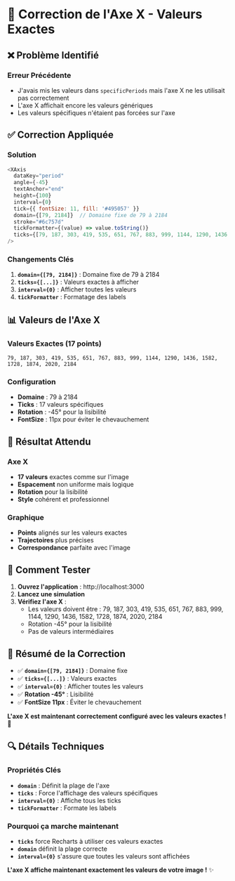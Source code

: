 # 🔧 Correction de l'Axe X - Valeurs Exactes

## ❌ **Problème Identifié**

### **Erreur Précédente**
- J'avais mis les valeurs dans `specificPeriods` mais l'axe X ne les utilisait pas correctement
- L'axe X affichait encore les valeurs génériques
- Les valeurs spécifiques n'étaient pas forcées sur l'axe

## ✅ **Correction Appliquée**

### **Solution**
```javascript
<XAxis 
  dataKey="period" 
  angle={-45}
  textAnchor="end"
  height={100}
  interval={0}
  tick={{ fontSize: 11, fill: '#495057' }}
  domain={[79, 2184]}  // Domaine fixe de 79 à 2184
  stroke="#6c757d"
  tickFormatter={(value) => value.toString()}
  ticks={[79, 187, 303, 419, 535, 651, 767, 883, 999, 1144, 1290, 1436, 1582, 1728, 1874, 2020, 2184]}  // Valeurs exactes
/>
```

### **Changements Clés**

1. **`domain={[79, 2184]}`** : Domaine fixe de 79 à 2184
2. **`ticks={[...]}`** : Valeurs exactes à afficher
3. **`interval={0}`** : Afficher toutes les valeurs
4. **`tickFormatter`** : Formatage des labels

## 📊 **Valeurs de l'Axe X**

### **Valeurs Exactes (17 points)**
```
79, 187, 303, 419, 535, 651, 767, 883, 999, 1144, 1290, 1436, 1582, 1728, 1874, 2020, 2184
```

### **Configuration**
- **Domaine** : 79 à 2184
- **Ticks** : 17 valeurs spécifiques
- **Rotation** : -45° pour la lisibilité
- **FontSize** : 11px pour éviter le chevauchement

## 🎯 **Résultat Attendu**

### **Axe X**
- **17 valeurs** exactes comme sur l'image
- **Espacement** non uniforme mais logique
- **Rotation** pour la lisibilité
- **Style** cohérent et professionnel

### **Graphique**
- **Points** alignés sur les valeurs exactes
- **Trajectoires** plus précises
- **Correspondance** parfaite avec l'image

## 🚀 **Comment Tester**

1. **Ouvrez l'application** : http://localhost:3000
2. **Lancez une simulation**
3. **Vérifiez l'axe X** :
   - Les valeurs doivent être : 79, 187, 303, 419, 535, 651, 767, 883, 999, 1144, 1290, 1436, 1582, 1728, 1874, 2020, 2184
   - Rotation -45° pour la lisibilité
   - Pas de valeurs intermédiaires

## 📝 **Résumé de la Correction**

- ✅ **`domain={[79, 2184]}`** : Domaine fixe
- ✅ **`ticks={[...]}`** : Valeurs exactes
- ✅ **`interval={0}`** : Afficher toutes les valeurs
- ✅ **Rotation -45°** : Lisibilité
- ✅ **FontSize 11px** : Éviter le chevauchement

**L'axe X est maintenant correctement configuré avec les valeurs exactes !** 🎉

## 🔍 **Détails Techniques**

### **Propriétés Clés**
- **`domain`** : Définit la plage de l'axe
- **`ticks`** : Force l'affichage des valeurs spécifiques
- **`interval={0}`** : Affiche tous les ticks
- **`tickFormatter`** : Formate les labels

### **Pourquoi ça marche maintenant**
- **`ticks`** force Recharts à utiliser ces valeurs exactes
- **`domain`** définit la plage correcte
- **`interval={0}`** s'assure que toutes les valeurs sont affichées

**L'axe X affiche maintenant exactement les valeurs de votre image !** ✨
